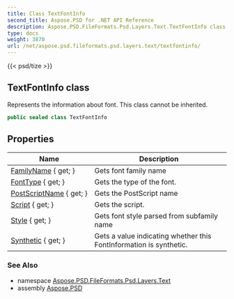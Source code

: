 ```yaml
---
title: Class TextFontInfo
second_title: Aspose.PSD for .NET API Reference
description: Aspose.PSD.FileFormats.Psd.Layers.Text.TextFontInfo class. Represents the information about font. This class cannot be inherited
type: docs
weight: 3870
url: /net/aspose.psd.fileformats.psd.layers.text/textfontinfo/
---
```

{{< psd/tize >}}
## TextFontInfo class

Represents the information about font. This class cannot be inherited.

```csharp
public sealed class TextFontInfo
```

## Properties

| Name | Description |
| --- | --- |
| [FamilyName](../../aspose.psd.fileformats.psd.layers.text/textfontinfo/familyname/) { get; } | Gets font family name |
| [FontType](../../aspose.psd.fileformats.psd.layers.text/textfontinfo/fonttype/) { get; } | Gets the type of the font. |
| [PostScriptName](../../aspose.psd.fileformats.psd.layers.text/textfontinfo/postscriptname/) { get; } | Gets the PostScript name |
| [Script](../../aspose.psd.fileformats.psd.layers.text/textfontinfo/script/) { get; } | Gets the script. |
| [Style](../../aspose.psd.fileformats.psd.layers.text/textfontinfo/style/) { get; } | Gets font style parsed from subfamily name |
| [Synthetic](../../aspose.psd.fileformats.psd.layers.text/textfontinfo/synthetic/) { get; } | Gets a value indicating whether this FontInformation is synthetic. |

### See Also

* namespace [Aspose.PSD.FileFormats.Psd.Layers.Text](../../aspose.psd.fileformats.psd.layers.text/)
* assembly [Aspose.PSD](../../)


